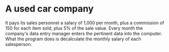 # A used car company
It pays its sales personnel a salary of 1,000 per month, plus a commission of 150 for each item sold, plus 5% of the sale value. Every month the company's data entry manager enters the pertinent data into the computer. What the program does is decalculate the monthly salary of each salesperson. 
